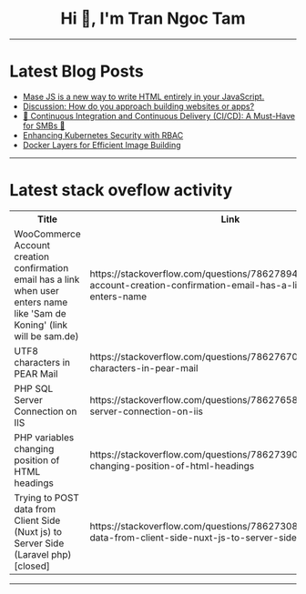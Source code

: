 <h1 align="center">Hi 👋, I'm Tran Ngoc Tam</h1>

---

# Latest Blog Posts 
<!-- BLOG-POST-LIST:START -->
- [Mase JS is a new way to write HTML entirely in your JavaScript.](https://dev.to/imasquarebtw_54da5fa9e72a/mase-js-is-a-new-way-to-write-html-entirely-in-your-javascript-bd8)
- [Discussion: How do you approach building websites or apps?](https://dev.to/jennavisions/discussion-how-do-you-approach-building-websites-or-apps-3oi9)
- [🚀 Continuous Integration and Continuous Delivery &lpar;CI/CD&rpar;: A Must-Have for SMBs 🚀](https://dev.to/vaibhavhariaramani/continuous-integration-and-continuous-delivery-cicd-a-must-have-for-smbs-4pm)
- [Enhancing Kubernetes Security with RBAC](https://dev.to/vaibhavhariaramani/enhancing-kubernetes-security-with-rbac-1mc9)
- [Docker Layers for Efficient Image Building](https://dev.to/vaibhavhariaramani/docker-layers-for-efficient-image-building-48an)
<!-- BLOG-POST-LIST:END -->

---

# Latest stack oveflow activity
<table>
  <tr><th>Title</th><th>Link</th></tr>
  <!-- STACKOVERFLOW:START --><tr><td>WooCommerce Account creation confirmation email has a link when user enters name like &#39;Sam de Koning&#39; &lpar;link will be sam.de&rpar;</td><td>https://stackoverflow.com/questions/78627894/woocommerce-account-creation-confirmation-email-has-a-link-when-user-enters-name</td></tr><tr><td>UTF8 characters in PEAR Mail</td><td>https://stackoverflow.com/questions/78627670/utf8-characters-in-pear-mail</td></tr><tr><td>PHP SQL Server Connection on IIS</td><td>https://stackoverflow.com/questions/78627658/php-sql-server-connection-on-iis</td></tr><tr><td>PHP variables changing position of HTML headings</td><td>https://stackoverflow.com/questions/78627390/php-variables-changing-position-of-html-headings</td></tr><tr><td>Trying to POST data from Client Side &lpar;Nuxt js&rpar; to Server Side &lpar;Laravel php&rpar; [closed]</td><td>https://stackoverflow.com/questions/78627308/trying-to-post-data-from-client-side-nuxt-js-to-server-side-laravel-php</td></tr><!-- STACKOVERFLOW:END -->
</table>

---



